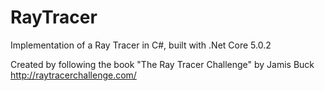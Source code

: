 # RayTracer
Implementation of a Ray Tracer in C#, built with .Net Core 5.0.2

Created by following the book "The Ray Tracer Challenge" by Jamis Buck
http://raytracerchallenge.com/
